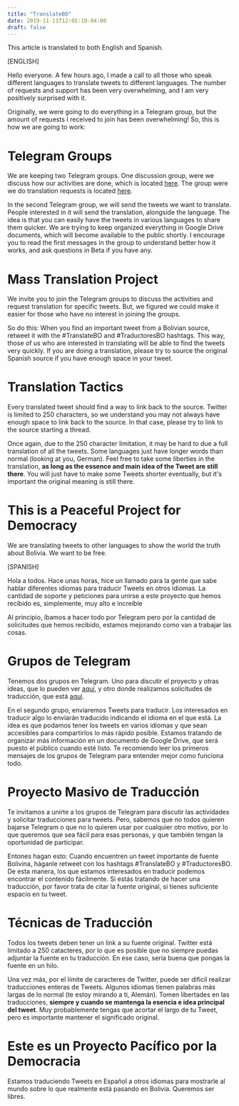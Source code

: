 ```yaml
---
title: "TranslateBO"
date: 2019-11-11T12:05:19-04:00
draft: false
---
```


This article is translated to both English and Spanish.

[ENGLISH]

Hello everyone. A few hours ago, I made a call to all those who speak different languages to translate tweets to different languages. The number of requests and support has been very overwhelming, and I am very positively surprised with it.

Originally, we were going to do everything in a Telegram group, but the amount of requests I received to join has been overwhelming! So, this is how we are going to work:

# Telegram Groups

We are keeping two Telegram groups. One discussion group, were we discuss how our activities are done, which is located [here](https://t.me/joinchat/Hs853hT0K51p8B9ETsmomg). The group were we do translation requests is located [here](https://t.me/joinchat/Hs853hFxosIpy4r_-mbn3w).

In the second Telegram group, we will send the tweets we want to translate. People interested in it will send the translation, alongside the language. The idea is that you can easily have the tweets in various languages to share them quicker. We are trying to keep organized everything in Google Drive documents, which will become available to the public shortly. I encourage you to read the first messages in the group to understand better how it works, and ask questions in Beta if you have any.

# Mass Translation Project

We invite you to join the Telegram groups to discuss the activities and request translation for specific tweets. But, we figured we could make it easier for those who have no interest in joining the groups.

So do this: When you find an important tweet from a Bolivian source, retweet it with the #TranslateBO and #TraductoresBO hashtags. This way, those of us who are interested in translating will be able to find the tweets very quickly. If you are doing a translation, please try to source the original Spanish source if you have enough space in your tweet.

# Translation Tactics

Every translated tweet should find a way to link back to the source. Twitter is limited to 250 characters, so we understand you may not always have enough space to link back to the source. In that case, please try to link to the source starting a thread.

Once again, due to the 250 character limitation, it may be hard to due a full translation of all the tweets. Some languages just have longer words than normal (looking at you, German). Feel free to take some liberties in the translation, **as long as the essence and main idea of the Tweet are still there**. You will just have to make some Tweets shorter eventually, but it's important the original meaning is still there.

# This is a Peaceful Project for Democracy

We are translating tweets to other languages to show the world the truth about Bolivia. We want to be free.

[SPANISH]

Hola a todos. Hace unas horas, hice un llamado para la gente que sabe hablar diferentes idiomas para traducir Tweets en otros idiomas. La cantidad de soporte y peticiones para unirse a este proyecto que hemos recibido es, simplemente, muy alto e increíble

Al principio, íbamos a hacer todo por Telegram pero por la cantidad de solicitudes que hemos recibido, estamos mejorando como van a trabajar las cosas.

# Grupos de Telegram

Tenemos dos grupos en Telegram. Uno para discutir el proyecto y otras ideas, que lo pueden ver [aquí](https://t.me/joinchat/Hs853hT0K51p8B9ETsmomg), y otro donde realizamos solicitudes de traducción, que está [aquí](https://t.me/joinchat/Hs853hFxosIpy4r_-mbn3w).

En el segundo grupo, enviaremos Tweets para traducir. Los interesados en traducir algo lo enviarán traducido indicando el idioma en el que está. La idea es que podamos tener los tweets en varios idiomas y que sean accesibles para compartirlos lo más rápido posible. Estamos tratando de organizar más información en un documento de Google Drive, que será puesto el público cuando esté listo. Te recomiendo leer los primeros mensajes de los grupos de Telegram para entender mejor como funciona todo.

# Proyecto Masivo de Traducción

Te invitamos a unirte a los grupos de Telegram para discutir las actividades y solicitar traducciones para tweets. Pero, sabemos que no todos quieren bajarse Telegram o que no lo quieren usar por cualquier otro motivo, por lo que queremos que sea fácil para esas personas, y que también tengan la oportunidad de participar.

Entones hagan esto: Cuando encuentren un tweet importante de fuente Bolivina, háganle retweet con los hashtags #TranslateBO y #TraductoresBO. De esta manera, los que estamos interesados en traducir podemos encontrar el contenido fácilmente. Si estás tratando de hacer una traducción, por favor trata de citar la fuente original, si tienes suficiente espacio en tu tweet.

# Técnicas de Traducción

Todos los tweets deben tener un link a su fuente original. Twitter está limitado a 250 catacteres, por lo que es posible que no siempre puedas adjuntar la fuente en tu traducción. En ese caso, sería buena que pongas la fuente en un hilo.

Una vez más, por el límite de caracteres de Twitter, puede ser dificil realizar traducciones enteras de Tweets. Algunos idiomas tienen palabras más largas de lo normal (te estoy mirando a ti, Alemán). Tomen libertades en las traducciones, **siempre y cuando se mantenga la esencia e idea principal del tweet**. Muy probablemente tengas que acortar el largo de tu Tweet, pero es importante mantener el significado original.

# Este es un Proyecto Pacífico por la Democracia

Estamos traduciendo Tweets en Español a otros idiomas para mostrarle al mundo sobre lo que realmente está pasando en Bolivia. Queremos ser libres.
